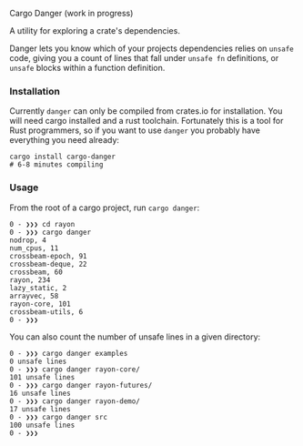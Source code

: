 Cargo Danger (work in progress)

A utility for exploring a crate's dependencies.


Danger lets you know which of your projects dependencies relies on `unsafe`
code, giving you a count of lines that fall under `unsafe fn` definitions, or
`unsafe` blocks within a function definition.

### Installation

Currently `danger` can only be compiled from crates.io for installation.  You
will need cargo installed and a rust toolchain.  Fortunately this is a tool for
Rust programmers, so if you want to use `danger` you probably have everything
you need already:

```
cargo install cargo-danger
# 6-8 minutes compiling
```

### Usage

From the root of a cargo project, run `cargo danger`:

```
0 - ❯❯❯ cd rayon
0 - ❯❯❯ cargo danger
nodrop, 4
num_cpus, 11
crossbeam-epoch, 91
crossbeam-deque, 22
crossbeam, 60
rayon, 234
lazy_static, 2
arrayvec, 58
rayon-core, 101
crossbeam-utils, 6
0 - ❯❯❯
```

You can also count the number of unsafe lines in a given directory:

```
0 - ❯❯❯ cargo danger examples
0 unsafe lines
0 - ❯❯❯ cargo danger rayon-core/
101 unsafe lines
0 - ❯❯❯ cargo danger rayon-futures/
16 unsafe lines
0 - ❯❯❯ cargo danger rayon-demo/
17 unsafe lines
0 - ❯❯❯ cargo danger src
100 unsafe lines
0 - ❯❯❯ 
```
